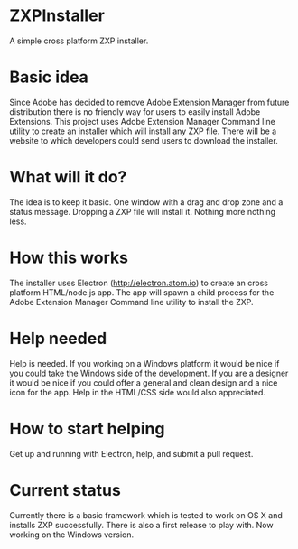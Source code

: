 # ZXPInstaller
A simple cross platform ZXP installer.

# Basic idea
Since Adobe has decided to remove Adobe Extension Manager from future distribution there is no friendly way for users to easily install Adobe Extensions. This project uses Adobe Extension Manager Command line utility to create an installer which will install any ZXP file. There will be a website to which developers could send users to download the installer.

# What will it do?
The idea is to keep it basic. One window with a drag and drop zone and a status message. Dropping a ZXP file will install it. Nothing more nothing less.

# How this works
The installer uses Electron (http://electron.atom.io) to create an cross platform HTML/node.js app. The app will spawn a child process for the Adobe Extension Manager Command line utility to install the ZXP.

# Help needed
Help is needed. If you working on a Windows platform it would be nice if you could take the Windows side of the development. If you are a designer it would be nice if you could offer a general and clean design and a nice icon for the app. Help in the HTML/CSS side would also appreciated.

# How to start helping
Get up and running with Electron, help, and submit a pull request.

# Current status
Currently there is a basic framework which is tested to work on OS X and installs ZXP successfully. There is also a first release to play with. Now working on the Windows version.
